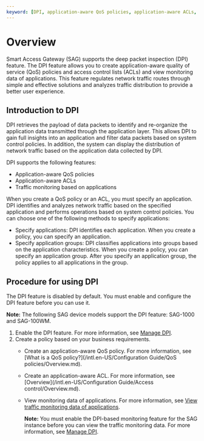 ```yaml
---
keyword: [DPI, application-aware QoS policies, application-aware ACLs, view traffic monitoring data of applications]
---
```


# Overview

Smart Access Gateway \(SAG\) supports the deep packet inspection \(DPI\) feature. The DPI feature allows you to create application-aware quality of service \(QoS\) policies and access control lists \(ACLs\) and view monitoring data of applications. This feature regulates network traffic routes through simple and effective solutions and analyzes traffic distribution to provide a better user experience.

## Introduction to DPI

DPI retrieves the payload of data packets to identify and re-organize the application data transmitted through the application layer. This allows DPI to gain full insights into an application and filter data packets based on system control policies. In addition, the system can display the distribution of network traffic based on the application data collected by DPI.

DPI supports the following features:

-   Application-aware QoS policies
-   Application-aware ACLs
-   Traffic monitoring based on applications

When you create a QoS policy or an ACL, you must specify an application. DPI identifies and analyzes network traffic based on the specified application and performs operations based on system control policies. You can choose one of the following methods to specify applications:

-   Specify applications: DPI identifies each application. When you create a policy, you can specify an application.
-   Specify application groups: DPI classifies applications into groups based on the application characteristics. When you create a policy, you can specify an application group. After you specify an application group, the policy applies to all applications in the group.

## Procedure for using DPI

The DPI feature is disabled by default. You must enable and configure the DPI feature before you can use it.

**Note:** The following SAG device models support the DPI feature: SAG-1000 and SAG-100WM.

1.  Enable the DPI feature. For more information, see [Manage DPI]().
2.  Create a policy based on your business requirements.
    -   Create an application-aware QoS policy. For more information, see [What is a QoS policy?](/intl.en-US/Configuration Guide/QoS policies/Overview.md).
    -   Create an application-aware ACL. For more information, see [Overview](/intl.en-US/Configuration Guide/Access control/Overview.md).
    -   View monitoring data of applications. For more information, see [View traffic monitoring data of applications]().

        **Note:** You must enable the DPI-based monitoring feature for the SAG instance before you can view the traffic monitoring data. For more information, see [Manage DPI]().


